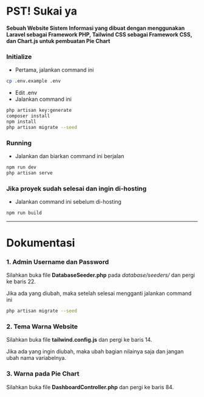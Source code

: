 # PST! Sukai ya

**Sebuah Website Sistem Informasi yang dibuat dengan menggunakan Laravel sebagai Framework PHP, Tailwind CSS sebagai Framework CSS, dan Chart.js untuk pembuatan Pie Chart**

### Initialize
- Pertama, jalankan command ini
```sh
cp .env.example .env
```
- Edit .env
- Jalankan command ini
```sh
php artisan key:generate
composer install
npm install
php artisan migrate --seed
```
### Running
- Jalankan dan biarkan command ini berjalan
```sh
npm run dev
php artisan serve
```
### Jika proyek sudah selesai dan ingin di-hosting
- Jalankan command ini sebelum di-hosting
```sh
npm run build
```

---

# Dokumentasi

### 1. Admin Username dan Password

Silahkan buka file **DatabaseSeeder.php** pada *database/seeders/* dan pergi ke baris 22.

Jika ada yang diubah, maka setelah selesai mengganti jalankan command ini

```sh
php artisan migrate --seed
```

### 2. Tema Warna Website

Silahkan buka file **tailwind.config.js** dan pergi ke baris 14.

Jika ada yang ingin diubah, maka ubah bagian nilainya saja dan jangan ubah nama variabelnya.

### 3. Warna pada Pie Chart

Silahkan buka file **DashboardController.php** dan pergi ke baris 84.